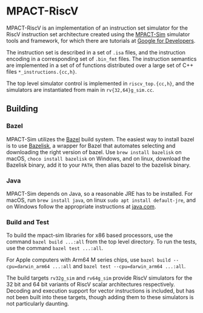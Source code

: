 # MPACT-RiscV

MPACT-RiscV is an implementation of an instruction set simulator for the RiscV
instruction set architecture created using the
[MPACT-Sim](https://github.com/google/mpact-sim) simulator tools and framework,
for which there are tutorials at
[Google for Developers](https://developers.google.com/mpact-sim).

The instruction set is described in a set of `.isa` files, and the instruction
encoding in a corresponding set of `.bin_fmt` files. The instruction semantics
are implemented in a set of of functions distributed over a large set of C++
files `*_instructions.{cc,h}`.

The top level simulator control is implemented in `riscv_top.{cc,h}`, and the
simulators are instantiated from main in `rv{32,64}g_sim.cc`.

## Building

### Bazel

MPACT-Sim utilizes the [Bazel](https://bazel.build/) build system. The easiest
way to install bazel is to use
[Bazelisk](https://github.com/bazelbuild/bazelisk), a wrapper for Bazel that
automates selecting and downloading the right version of bazel. Use `brew
install bazelisk` on macOS, `choco install bazelisk` on Windows, and on linux,
download the Bazelisk binary, add it to your `PATH`, then alias bazel to the
bazelisk binary.

### Java

MPACT-Sim depends on Java, so a reasonable JRE has to be installed. For macOS,
run `brew install java`, on linux `sudo apt install default-jre`, and on Windows
follow the appropriate instructions at [java.com](https://java.com).

### Build and Test

To build the mpact-sim libraries for x86 based processors, use the command
`bazel build ...:all` from the top level directory. To run the tests, use the
command `bazel test ...:all`.

For Apple computers with Arm64 M series chips, use `bazel build
--cpu=darwin_arm64 ...:all` and `bazel test --cpu=darwin_arm64 ...:all`.

The build targets `rv32g_sim` and `rv64g_sim` provide RiscV simulators for the
32 bit and 64 bit variants of RiscV scalar architectures respectively. Decoding
and execution support for vector instructions is included, but has not been
built into these targets, though adding them to these simulators is not
particularly daunting.
